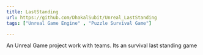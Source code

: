 ```yaml
---
title: LastStanding
url: https://github.com/DhakalSubit/Unreal_LastStanding
tags: ["Unreal Game Engine" , "Puzzle Survival Game"]

---
```


 An Unreal Game project work with teams. Its an survival last standing game

